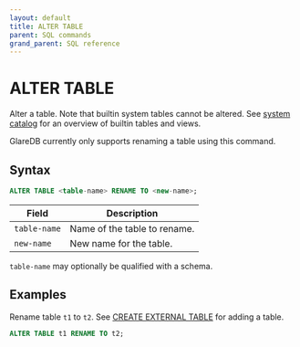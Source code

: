 ```yaml
---
layout: default
title: ALTER TABLE
parent: SQL commands
grand_parent: SQL reference
---
```


# ALTER TABLE

Alter a table. Note that builtin system tables cannot be altered. See [system
catalog] for an overview of builtin tables and views.

GlareDB currently only supports renaming a table using this command.

## Syntax

```sql
ALTER TABLE <table-name> RENAME TO <new-name>;
```

| Field        | Description                  |
| ------------ | ---------------------------- |
| `table-name` | Name of the table to rename. |
| `new-name`   | New name for the table.      |

`table-name` may optionally be qualified with a schema.

## Examples

Rename table `t1` to `t2`. See [CREATE EXTERNAL TABLE] for adding a table.

```sql
ALTER TABLE t1 RENAME TO t2;
```

[CREATE EXTERNAL TABLE]: {{site.baseurl}}/docs/sql-commands/create-external-table
[system catalog]: {{site.baseurl}}/docs/system-catalog
